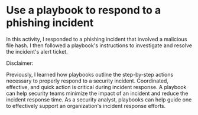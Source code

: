 # Use a playbook to respond to a phishing incident

In this activity, I responded to a phishing incident that involved a malicious file hash. I then followed a playbook's instructions to investigate and resolve the incident's alert ticket.

Disclaimer:

Previously, I learned how playbooks outline the step-by-step actions necessary to properly respond to a security incident. Coordinated, effective, and quick action is critical during incident response. A playbook can help security teams minimize the impact of an incident and reduce the incident response time. As a security analyst, playbooks can help guide one to effectively support an organization's incident response efforts.
